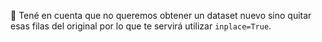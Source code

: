 🧼 Tené en cuenta que no queremos obtener un  dataset nuevo sino quitar esas filas del original por lo que te servirá utilizar `inplace=True`.
 
